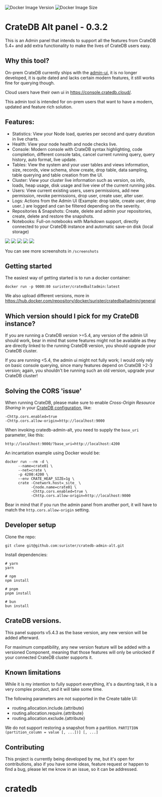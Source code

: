 ![Docker Image Version](https://img.shields.io/docker/v/surister/cratedbaltadmin)
![Docker Image Size](https://img.shields.io/docker/image-size/surister/cratedbaltadmin)

# CrateDB Alt panel - 0.3.2

This is an Admin panel that intends to support all the features from CrateDB 5.4+ and add extra
functionality to make the lives of CrateDB users easy.

## Why this tool?

On-prem CrateDB currently ships with the [admin-ui](https://github.com/crate/crate-admin), it is no
longer developed, it is quite dated and lacks certain modern features, it still works fine for
querying though.

Cloud users have their own ui in https://console.cratedb.cloud/.

This admin tool is intended for on-prem users that want to have a modern,
updated and feature rich solution.

## Features:

- Statistics: View your Node load, queries per second and query duration in live charts.
- Health: View your node health and node checks live.
- Console: Modern console with CrateDB syntax highlighting, code completion, different console tabs,
  cancel current running query, query history, auto format, live update.
- Tables: View the system and your user tables and views information, size, records, view schema,
  show create, drop table, data sampling, table querying and table creation from the UI.
- Cluster: View your cluster live information such as version, os info, loads, heap usage, disk
  usage and live view of the current running jobs.
- Users: View current existing users, users permissions, add new permission, revoke permissions,
  drop user, create user, alter user.
- Logs: Actions from the Admin UI (Example: drop table, create user, drop user..) are logged and can
  be filtered depending on the severity.
- Repositories & Snapshots: Create, delete and admin your repositories, create, delete and restore
  the snapshots.
- Notebooks: Full-on notebooks with Markdown support, directly connected to your CrateDB instance
  and automatic save-on disk (local storage)

![](https://raw.githubusercontent.com/surister/crate-admin-alt/master/screenshots/overview.png)
![](https://raw.githubusercontent.com/surister/crate-admin-alt/master/screenshots/console.png)
![](https://raw.githubusercontent.com/surister/crate-admin-alt/master/screenshots/tables.png)
![](https://raw.githubusercontent.com/surister/crate-admin-alt/master/screenshots/cluster_jobs.png)
![](https://raw.githubusercontent.com/surister/crate-admin-alt/master/screenshots/notebooks.png)

You can see more screenshots in `/screenshots`

## Getting started

The easiest way of getting started is to run a docker container:

```shell
docker run -p 9000:80 surister/cratedbaltadmin:latest
```

We also upload different versions, more
in https://hub.docker.com/repository/docker/surister/cratedbaltadmin/general

## Which version should I pick for my CrateDB instance?

If you are running a CrateDB version >=5.4, any version of the admin UI should work, bear in mind
that some features might not be available as they are directly linked to the running CrateDB
version, you should upgrade your CrateDB cluster.

If you are running <5.4, the admin ui might not fully work;
I would only rely on basic console querying, since many features depend on CrateDB >2-3 version;
again, you shouldn't be running such an old version, upgrade your CrateDB cluster!

## Solving the CORS 'issue'

When running CrateDB, please make sure to enable *Cross-Origin
Resource Sharing* in your [CrateDB configuration], like:
```
-Chttp.cors.enabled=true
-Chttp.cors.allow-origin=http://localhost:9000
```

When invoking cratedb-admin-alt, you need to supply the `base_uri` parameter,
like this:
```
http://localhost:9000/?base_uri=http://localhost:4200
```

An incantation example using Docker would be:
```shell
docker run --rm -d \
      --name=crate01 \
      --net=crate \
      -p 4200:4200 \
      --env CRATE_HEAP_SIZE=1g \
      crate -Cnetwork.host=_site_ \
            -Cnode.name=crate01 \
            -Chttp.cors.enabled=true \
            -Chttp.cors.allow-origin=http://localhost:9000
```

Bear in mind that if you run the admin panel from another port, it will have to match
the `http.cors.allow-origin` setting.

## Developer setup

Clone the repo:

`git clone git@github.com:surister/cratedb-admin-alt.git`

Install dependencies:

```
# yarn
yarn

# npm
npm install

# pnpm
pnpm install

# bun
bun install
```

## CrateDB versions.

This panel supports v5.4.3 as the base version, any new version will be added afterward.

For maximum compatibility, any new version feature will be added with a versioned Component, meaning
that those features will only be unlocked if your connected CrateDB cluster supports it.

## Known limitations

While it is my intention to fully support everything, it's a daunting task, it is a very complex
product, and it will take some time.

The following parameters are not supported in the Create table UI:

- routing.allocation.include.{attribute}
- routing.allocation.require.{attribute}
- routing.allocation.exclude.{attribute}

We do not support restoring a snapshot from a partition.
`PARTITION (partition_column = value [, ...])] [, ...]`

## Contributing

This project is currently being developed by me, but it's open for contributions, also if you
have some ideas, feature request or happen to find a bug, please let me know in an issue, so it can
be addressed.


[CrateDB configuration]: https://cratedb.com/docs/crate/reference/en/latest/config/node.html#cross-origin-resource-sharing-cors
# cratedb
